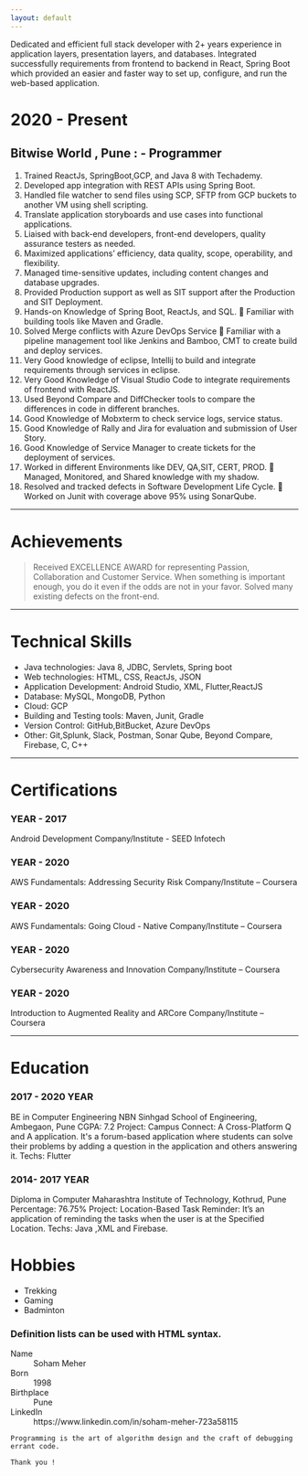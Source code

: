```yaml
---
layout: default
---
```


Dedicated and efficient full stack developer with 2+ years experience in application layers, presentation layers, and databases. Integrated successfully requirements from frontend to backend in React, Spring Boot which provided an easier and faster way to set up, configure, and run the web-based application.

# 2020 - Present
## Bitwise World , Pune : - Programmer

1. Trained ReactJs, SpringBoot,GCP, and Java 8 with Techademy.
2. Developed app integration with REST APIs using Spring Boot.
3. Handled file watcher to send files using SCP, SFTP from GCP buckets to another VM using shell scripting.
4. Translate application storyboards and use cases into functional applications.
5. Liaised with back-end developers, front-end developers, quality assurance testers as needed. 
6. Maximized applications’ efficiency, data quality, scope, operability, and flexibility.
7. Managed time-sensitive updates, including content changes and database upgrades. 
8. Provided Production support as well as SIT support after the Production and SIT Deployment. 
9. Hands-on Knowledge of Spring Boot, ReactJs, and SQL.  Familiar with building tools like Maven and Gradle.
10. Solved Merge conflicts with Azure DevOps Service  Familiar with a pipeline management tool like Jenkins and Bamboo, CMT to create build and deploy services.
11. Very Good knowledge of eclipse, Intellij to build and integrate requirements through services in eclipse.
12. Very Good Knowledge of Visual Studio Code to integrate requirements of frontend with ReactJS.
13. Used Beyond Compare and DiffChecker tools to compare the differences in code in different branches.
14. Good Knowledge of Mobxterm to check service logs, service status.
15. Good Knowledge of Rally and Jira for evaluation and submission of User Story.
16. Good Knowledge of Service Manager to create tickets for the deployment of services.
17. Worked in different Environments like DEV, QA,SIT, CERT, PROD.  Managed, Monitored, and Shared knowledge with my shadow.
18. Resolved and tracked defects in Software Development Life Cycle.  Worked on Junit with coverage above 95% using SonarQube.

* * *

# Achievements

> Received EXCELLENCE AWARD for representing Passion, Collaboration and Customer Service.
> When something is important enough, you do it even if the odds are not in your favor.
> Solved many existing defects on the front-end.

* * *

# Technical Skills

*   Java technologies: Java 8, JDBC, Servlets, Spring boot
*   Web technologies: HTML, CSS, ReactJs, JSON
*   Application Development: Android Studio, XML, Flutter,ReactJS
*   Database: MySQL, MongoDB, Python
*   Cloud: GCP
*   Building and Testing tools: Maven, Junit, Gradle
*   Version Control: GitHub,BitBucket, Azure DevOps
*   Other: Git,Splunk, Slack, Postman, Sonar Qube, Beyond Compare, Firebase, C, C++

* * *

# Certifications

### YEAR - 2017
Android Development 
Company/Institute - SEED Infotech

### YEAR - 2020
AWS Fundamentals: Addressing Security Risk 
Company/Institute – Coursera

### YEAR - 2020
AWS Fundamentals: Going Cloud - Native 
Company/Institute – Coursera

### YEAR - 2020
Cybersecurity Awareness and Innovation 
Company/Institute – Coursera

### YEAR - 2020 
Introduction to Augmented Reality and ARCore 
Company/Institute – Coursera

* * *
# Education

### 2017 - 2020 YEAR 
BE in Computer Engineering NBN Sinhgad School of Engineering, Ambegaon, Pune 
CGPA: 7.2 
Project: Campus Connect: A Cross-Platform Q and A application. It's a forum-based application where students can solve their problems by adding a question in the application and others answering it. 
Techs: Flutter

### 2014- 2017 YEAR 
Diploma in Computer Maharashtra Institute of Technology, Kothrud, Pune 
Percentage: 76.75% 
Project: Location-Based Task Reminder: It’s an application of reminding the tasks when the user is at the Specified Location. 
Techs: Java ,XML and Firebase.

# Hobbies

* Trekking
* Gaming
* Badminton

### Definition lists can be used with HTML syntax.

<dl>
<dt>Name</dt>
<dd>Soham Meher</dd>
<dt>Born</dt>
<dd>1998</dd>
<dt>Birthplace</dt>
<dd>Pune</dd>
<dt>LinkedIn</dt>
<dd>https://www.linkedin.com/in/soham-meher-723a58115<dd>
</dl>

```
Programming is the art of algorithm design and the craft of debugging errant code.
```

```
Thank you !
```
